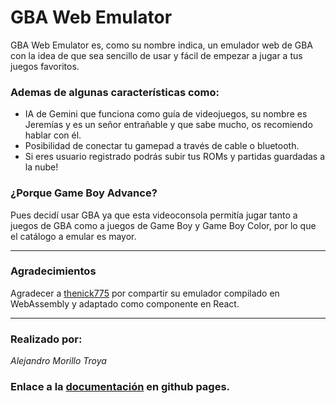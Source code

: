 # GBA Web Emulator

GBA Web Emulator es, como su nombre indica, un emulador web de GBA con la idea de que
sea sencillo de usar y fácil de empezar a jugar a tus juegos favoritos.

### Ademas de algunas características como:
- IA de Gemini que funciona como guía de videojuegos, su nombre es Jeremías y es un señor
  entrañable y que sabe mucho, os recomiendo hablar con él.
- Posibilidad de conectar tu gamepad a través de cable o bluetooth.
- Si eres usuario registrado podrás subir tus ROMs y partidas guardadas a la nube!

### ¿Porque Game Boy Advance?

Pues decidí usar GBA ya que esta videoconsola permitía jugar tanto a juegos de GBA como
a juegos de Game Boy y Game Boy Color, por lo que el catálogo a emular es mayor.

---

### Agradecimientos

Agradecer a [thenick775](https://github.com/thenick775/mgba/tree/feature/wasm#readme) por
compartir su emulador compilado en WebAssembly y adaptado como componente en React.

---

### Realizado por:
*Alejandro Morillo Troya*

### Enlace a la [documentación](curro85.github.io/GBA-WebEmulator) en github pages.